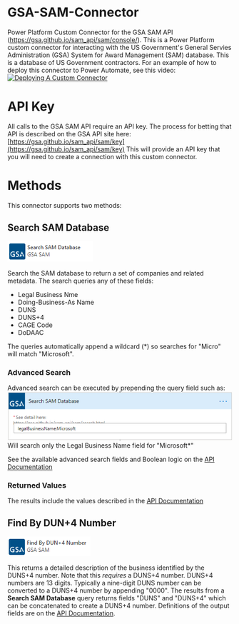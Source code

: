 
# GSA-SAM-Connector

Power Platform Custom Connector for the GSA SAM API (https://gsa.github.io/sam_api/sam/console/). This is a Power Platform custom connector for interacting with the US Government's General Servies Administration (GSA) System for Award Management (SAM) database. This is a database of US Government contractors. 
For an example of how to deploy this connector to Power Automate, see this video: 
[![Deploying A Custom Connector](http://img.youtube.com/vi/XrWcPgEtxdo/0.jpg)](http://www.youtube.com/watch?v=XrWcPgEtxdo "Deploying A Custom Connector")
# API Key
All calls to the GSA SAM API require an API key.  The process for betting that API is described on the GSA API site here: [https://gsa.github.io/sam_api/sam/key](https://gsa.github.io/sam_api/sam/key)
This will provide an API key that you will need to create a connection with this custom connector.
# Methods
This connector supports two methods:
## Search SAM Database
![Search SAM Database](./images/connector.sam.search.png)

Search the SAM database to return a set of companies and related metadata.  The search queries any of these fields:

 - Legal Business Nme
 - Doing-Business-As Name
 - DUNS
 - DUNS+4
 - CAGE Code
 - DoDAAC

The queries automatically append a wildcard (*) so searches for "Micro" will match "Microsoft".  
### Advanced Search
Advanced search can be executed by prepending the query field such as:
![enter image description here](./images/connector.sam.search.advanced.png)
Will search only the Legal Business Name field for "Microsoft*"

See the available advanced search fields and Boolean logic on the  [API Documentation](https://gsa.github.io/sam_api/sam/search.html)

### Returned Values
The results include the values described in the [API Documentation](https://gsa.github.io/sam_api/sam/search.html)

## Find By DUN+4 Number
![enter image description here](./images/connector.sam.duns.png)

This returns a detailed description of the business identified by the DUNS+4 number.  Note that this *requires* a DUNS+4 number.  DUNS+4 numbers are 13 digits.  Typically a nine-digit DUNS number can be converted to a DUNS+4 number by appending "0000".  The results from a **Search SAM Database** query returns fields "DUNS" and "DUNS+4" which can be concatenated to create a DUNS+4 number.
Definitions of the output fields are on the [API Documentation](https://gsa.github.io/sam_api/sam/getdatafields.html).
<!--stackedit_data:
eyJoaXN0b3J5IjpbMTg1MzkzNDU5MF19
-->